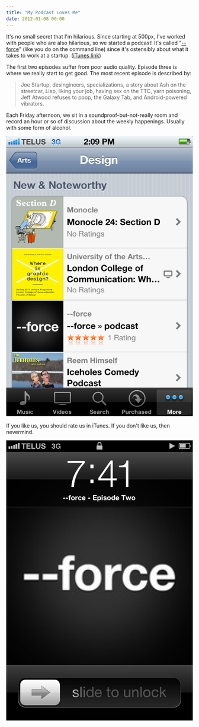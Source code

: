 ```yaml
---
title: "My Podcast Loves Me"
date: 2012-01-08 00:00
---
```


<p>It's no small secret that I'm hilarious. Since starting at 500px, I've worked with people who are also hilarious, so we started a podcast! It's called "<a href="http://dashdashforce.me/" target="_blank">--force</a>" (like you do on the command line) since it's ostensibly about what it takes to work at a startup. (<a href="http://itunes.apple.com/us/podcast//id486218686" target="_blank">iTunes link</a>)</p>

<p>The first two episodes suffer from poor audio quality. Episode three is where we really start to get good. The most recent episode is described by:</p>

<blockquote>

<p>Joe Startup, desingineers, specializations, a story about Ash on the streetcar, Lisp, liking your job, having sex on the TTC, yarn poisoning, Jeff Atwood refuses to poop, the Galaxy Tab, and Android-powered vibrators.</p></blockquote>

<p>Each Friday afternoon, we sit in a soundproof-but-not-really room and record an hour or so of discussion about the weekly happenings. Usually with some form of alcohol.</p>

<img src="/img/import/blog/2012/01/my-podcast-loves-me/E5030DBEEB8D44E9AFF8FEBAF744B543.png" class="img-responsive" />

<p>If you like us, you should rate us in iTunes. If you don't like us, then nevermind.</p>

<img src="/img/import/blog/2012/01/my-podcast-loves-me/C0A05AB96EE7485889DB7A88C7FA6ED3.png" class="img-responsive" />

<!-- more -->

